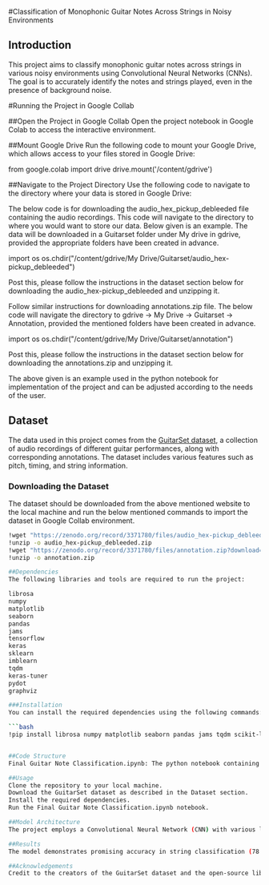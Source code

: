 #Classification of Monophonic Guitar Notes Across Strings in Noisy Environments

## Introduction
This project aims to classify monophonic guitar notes across strings in various noisy environments using Convolutional Neural Networks (CNNs). The goal is to accurately identify the notes and strings played, even in the presence of background noise.

#Running the Project in Google Collab

##Open the Project in Google Collab
Open the project notebook in Google Colab to access the interactive environment.

##Mount Google Drive
Run the following code to mount your Google Drive, which allows access to your files stored in Google Drive:

from google.colab import drive
drive.mount('/content/gdrive')

##Navigate to the Project Directory
Use the following code to navigate to the directory where your data is stored in Google Drive:

The below code is for downloading the audio_hex_pickup_debleeded file containing the audio recordings. This code will navigate to the directory to where you would want to store our data. Below given is an example. The data will be downloaded in a Guitarset folder under My drive in gdrive, provided the appropriate folders have been created in advance.

import os
os.chdir("/content/gdrive/My Drive/Guitarset/audio_hex-pickup_debleeded")

Post this, please follow the instructions in the dataset section below for downloading the audio_hex-pickup_debleeded and unzipping it.

Follow similar instructions for downloading annotations.zip file. The below code will navigate the directory to gdrive -> My Drive -> Guitarset -> Annotation, provided the mentioned folders have been created in advance.

import os
os.chdir("/content/gdrive/My Drive/Guitarset/annotation")

Post this, please follow the instructions in the dataset section below for downloading the annotations.zip and unzipping it.

The above given is an example used in the python notebook for implementation of the project and can be adjusted according to the needs of the user.

## Dataset
The data used in this project comes from the [GuitarSet dataset](https://guitarset.weebly.com/), a collection of audio recordings of different guitar performances, along with corresponding annotations. The dataset includes various features such as pitch, timing, and string information.

### Downloading the Dataset
The dataset should be downloaded from the above mentioned website to the local machine and run the below mentioned commands to import the dataset in Google Collab environment.

```bash
!wget "https://zenodo.org/record/3371780/files/audio_hex-pickup_debleeded.zip?download=1" -O audio_hex-pickup_debleeded.zip
!unzip -o audio_hex-pickup_debleeded.zip
!wget "https://zenodo.org/record/3371780/files/annotation.zip?download=1" -O annotation.zip
!unzip -o annotation.zip

##Dependencies
The following libraries and tools are required to run the project:

librosa
numpy
matplotlib
seaborn
pandas
jams
tensorflow
keras
sklearn
imblearn
tqdm
keras-tuner
pydot
graphviz

###Installation
You can install the required dependencies using the following commands:

```bash
!pip install librosa numpy matplotlib seaborn pandas jams tqdm scikit-learn imbalanced-learn tensorflow keras keras-tuner pydot graphviz


##Code Structure
Final Guitar Note Classification.ipynb: The python notebook containing the entire code implementation.It includes preprocessing the GuitarSet audio data and training and evaluating the CNN model.

##Usage
Clone the repository to your local machine.
Download the GuitarSet dataset as described in the Dataset section.
Install the required dependencies.
Run the Final Guitar Note Classification.ipynb notebook.

##Model Architecture
The project employs a Convolutional Neural Network (CNN) with various layers including convolutional, max-pooling, dropout, and dense layers. Hyperparameter tuning is performed using Keras Tuner, and the model is evaluated using metrics such as loss, precision, recall, accuracy, F1 score, and AUC.

##Results
The model demonstrates promising accuracy in string classification (78.63%), while note classification presents challenges with significant variations in performance across different classes. Further tuning and exploration of different neural network architectures may enhance performance.

##Acknowledgements
Credit to the creators of the GuitarSet dataset and the open-source libraries used in this project.



